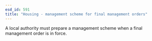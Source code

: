```yaml
---
esd_id: 591
title: "Housing - management scheme for final management orders"
---
```


A local authority must prepare a management scheme when a final management order is in force.

